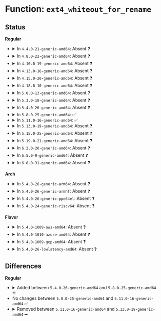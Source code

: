 # Function: <code>ext4_whiteout_for_rename</code>

## Status
<b>Regular</b>
<ul>
<li>
<details>
<summary>In <code>4.4.0-21-generic-amd64</code>: Absent ❓</summary>

```json
{
  "name": "ext4_whiteout_for_rename",
  "collision_type": "Unique Static",
  "inline_type": "Full",
  "funcs": [
    {
      "addr": 18446744071581628401,
      "name": "ext4_whiteout_for_rename",
      "external": false,
      "loc": "fs/ext4/namei.c:3432",
      "file": "fs/ext4/namei.c",
      "inline": "not declared, inlined",
      "caller_inline": [
        "fs/ext4/namei.c:ext4_rename"
      ],
      "caller_func": []
    }
  ],
  "symbols": []
}
```
</details>
</li>
<li>
<details>
<summary>In <code>4.8.0-22-generic-amd64</code>: Absent ❓</summary>

```json
{
  "name": "ext4_whiteout_for_rename",
  "collision_type": "Unique Static",
  "inline_type": "Full",
  "funcs": [
    {
      "addr": 18446744071581821086,
      "name": "ext4_whiteout_for_rename",
      "external": false,
      "loc": "fs/ext4/namei.c:3461",
      "file": "fs/ext4/namei.c",
      "inline": "not declared, inlined",
      "caller_inline": [
        "fs/ext4/namei.c:ext4_rename"
      ],
      "caller_func": []
    }
  ],
  "symbols": []
}
```
</details>
</li>
<li>
<details>
<summary>In <code>4.10.0-19-generic-amd64</code>: Absent ❓</summary>

```json
{
  "name": "ext4_whiteout_for_rename",
  "collision_type": "Unique Static",
  "inline_type": "Full",
  "funcs": [
    {
      "addr": 18446744071581910430,
      "name": "ext4_whiteout_for_rename",
      "external": false,
      "loc": "fs/ext4/namei.c:3463",
      "file": "fs/ext4/namei.c",
      "inline": "not declared, inlined",
      "caller_inline": [
        "fs/ext4/namei.c:ext4_rename"
      ],
      "caller_func": []
    }
  ],
  "symbols": []
}
```
</details>
</li>
<li>
<details>
<summary>In <code>4.13.0-16-generic-amd64</code>: Absent ❓</summary>

```json
{
  "name": "ext4_whiteout_for_rename",
  "collision_type": "Unique Static",
  "inline_type": "Full",
  "funcs": [
    {
      "addr": 18446744071582106288,
      "name": "ext4_whiteout_for_rename",
      "external": false,
      "loc": "fs/ext4/namei.c:3451",
      "file": "fs/ext4/namei.c",
      "inline": "not declared, inlined",
      "caller_inline": [
        "fs/ext4/namei.c:ext4_rename"
      ],
      "caller_func": []
    }
  ],
  "symbols": []
}
```
</details>
</li>
<li>
<details>
<summary>In <code>4.15.0-20-generic-amd64</code>: Absent ❓</summary>

```json
{
  "name": "ext4_whiteout_for_rename",
  "collision_type": "Unique Static",
  "inline_type": "Full",
  "funcs": [
    {
      "addr": 18446744071582255260,
      "name": "ext4_whiteout_for_rename",
      "external": false,
      "loc": "fs/ext4/namei.c:3447",
      "file": "fs/ext4/namei.c",
      "inline": "not declared, inlined",
      "caller_inline": [
        "fs/ext4/namei.c:ext4_rename"
      ],
      "caller_func": []
    }
  ],
  "symbols": []
}
```
</details>
</li>
<li>
<details>
<summary>In <code>4.18.0-10-generic-amd64</code>: Absent ❓</summary>

```json
{
  "name": "ext4_whiteout_for_rename",
  "collision_type": "Unique Static",
  "inline_type": "Full",
  "funcs": [
    {
      "addr": 18446744071582443600,
      "name": "ext4_whiteout_for_rename",
      "external": false,
      "loc": "fs/ext4/namei.c:3419",
      "file": "fs/ext4/namei.c",
      "inline": "not declared, inlined",
      "caller_inline": [
        "fs/ext4/namei.c:ext4_rename"
      ],
      "caller_func": []
    }
  ],
  "symbols": []
}
```
</details>
</li>
<li>
<details>
<summary>In <code>5.0.0-13-generic-amd64</code>: Absent ❓</summary>

```json
{
  "name": "ext4_whiteout_for_rename",
  "collision_type": "Unique Static",
  "inline_type": "Full",
  "funcs": [
    {
      "addr": 18446744071582543072,
      "name": "ext4_whiteout_for_rename",
      "external": false,
      "loc": "fs/ext4/namei.c:3422",
      "file": "fs/ext4/namei.c",
      "inline": "not declared, inlined",
      "caller_inline": [
        "fs/ext4/namei.c:ext4_rename"
      ],
      "caller_func": []
    }
  ],
  "symbols": []
}
```
</details>
</li>
<li>
<details>
<summary>In <code>5.3.0-18-generic-amd64</code>: Absent ❓</summary>

```json
{
  "name": "ext4_whiteout_for_rename",
  "collision_type": "Unique Static",
  "inline_type": "Full",
  "funcs": [
    {
      "addr": 18446744071582715073,
      "name": "ext4_whiteout_for_rename",
      "external": false,
      "loc": "fs/ext4/namei.c:3589",
      "file": "fs/ext4/namei.c",
      "inline": "not declared, inlined",
      "caller_inline": [
        "fs/ext4/namei.c:ext4_rename"
      ],
      "caller_func": []
    }
  ],
  "symbols": []
}
```
</details>
</li>
<li>
<details>
<summary>In <code>5.4.0-26-generic-amd64</code>: Absent ❓</summary>

```json
{
  "name": "ext4_whiteout_for_rename",
  "collision_type": "Unique Static",
  "inline_type": "Full",
  "funcs": [
    {
      "addr": 18446744071582817514,
      "name": "ext4_whiteout_for_rename",
      "external": false,
      "loc": "fs/ext4/namei.c:3600",
      "file": "fs/ext4/namei.c",
      "inline": "not declared, inlined",
      "caller_inline": [
        "fs/ext4/namei.c:ext4_rename"
      ],
      "caller_func": []
    }
  ],
  "symbols": []
}
```
</details>
</li>
<li>
<details>
<summary>In <code>5.8.0-25-generic-amd64</code>: ✅</summary>

```c
struct inode * ext4_whiteout_for_rename(struct ext4_renament * ent, int credits, handle_t * * h)
```

```json
{
  "name": "ext4_whiteout_for_rename",
  "collision_type": "Unique Static",
  "inline_type": "No",
  "funcs": [
    {
      "addr": 18446744071583103968,
      "name": "ext4_whiteout_for_rename",
      "external": false,
      "loc": "fs/ext4/namei.c:3639",
      "file": "fs/ext4/namei.c",
      "inline": "seen, unknown",
      "caller_inline": [],
      "caller_func": [
        "fs/ext4/namei.c:ext4_rename"
      ]
    }
  ],
  "symbols": [
    {
      "addr": 18446744071583103968,
      "name": "ext4_whiteout_for_rename",
      "section": ".text",
      "bind": "STB_LOCAL",
      "size": 286
    }
  ]
}
```
</details>
</li>
<li>
<details>
<summary>In <code>5.11.0-16-generic-amd64</code>: ✅</summary>

```c
struct inode * ext4_whiteout_for_rename(struct ext4_renament * ent, int credits, handle_t * * h)
```

```json
{
  "name": "ext4_whiteout_for_rename",
  "collision_type": "Unique Static",
  "inline_type": "No",
  "funcs": [
    {
      "addr": 18446744071583183472,
      "name": "ext4_whiteout_for_rename",
      "external": false,
      "loc": "fs/ext4/namei.c:3689",
      "file": "fs/ext4/namei.c",
      "inline": "seen, unknown",
      "caller_inline": [],
      "caller_func": [
        "fs/ext4/namei.c:ext4_rename"
      ]
    }
  ],
  "symbols": [
    {
      "addr": 18446744071583183472,
      "name": "ext4_whiteout_for_rename",
      "section": ".text",
      "bind": "STB_LOCAL",
      "size": 291
    }
  ]
}
```
</details>
</li>
<li>
<details>
<summary>In <code>5.13.0-19-generic-amd64</code>: Absent ❓</summary>

```json
{
  "name": "ext4_whiteout_for_rename",
  "collision_type": "Unique Static",
  "inline_type": "Full",
  "funcs": [
    {
      "addr": 0,
      "name": "ext4_whiteout_for_rename",
      "external": false,
      "loc": "fs/ext4/namei.c:3819",
      "file": "fs/ext4/namei.c",
      "inline": "not declared, inlined",
      "caller_inline": [
        "fs/ext4/namei.c:ext4_rename"
      ],
      "caller_func": []
    }
  ],
  "symbols": []
}
```
</details>
</li>
<li>
<details>
<summary>In <code>5.15.0-25-generic-amd64</code>: Absent ❓</summary>

```json
{
  "name": "ext4_whiteout_for_rename",
  "collision_type": "Unique Static",
  "inline_type": "Full",
  "funcs": [
    {
      "addr": 0,
      "name": "ext4_whiteout_for_rename",
      "external": false,
      "loc": "fs/ext4/namei.c:3649",
      "file": "fs/ext4/namei.c",
      "inline": "not declared, inlined",
      "caller_inline": [
        "fs/ext4/namei.c:ext4_rename"
      ],
      "caller_func": []
    }
  ],
  "symbols": []
}
```
</details>
</li>
<li>
<details>
<summary>In <code>5.19.0-21-generic-amd64</code>: Absent ❓</summary>

```json
{
  "name": "ext4_whiteout_for_rename",
  "collision_type": "Unique Static",
  "inline_type": "Full",
  "funcs": [
    {
      "addr": 0,
      "name": "ext4_whiteout_for_rename",
      "external": false,
      "loc": "fs/ext4/namei.c:3706",
      "file": "fs/ext4/namei.c",
      "inline": "not declared, inlined",
      "caller_inline": [
        "fs/ext4/namei.c:ext4_rename"
      ],
      "caller_func": []
    }
  ],
  "symbols": []
}
```
</details>
</li>
<li>
<details>
<summary>In <code>6.2.0-20-generic-amd64</code>: Absent ❓</summary>

```json
{
  "name": "ext4_whiteout_for_rename",
  "collision_type": "Unique Static",
  "inline_type": "Full",
  "funcs": [
    {
      "addr": 0,
      "name": "ext4_whiteout_for_rename",
      "external": false,
      "loc": "fs/ext4/namei.c:3723",
      "file": "fs/ext4/namei.c",
      "inline": "not declared, inlined",
      "caller_inline": [
        "fs/ext4/namei.c:ext4_rename"
      ],
      "caller_func": []
    }
  ],
  "symbols": []
}
```
</details>
</li>
<li>
<details>
<summary>In <code>6.5.0-9-generic-amd64</code>: Absent ❓</summary>

```json
{
  "name": "ext4_whiteout_for_rename",
  "collision_type": "Unique Static",
  "inline_type": "Full",
  "funcs": [
    {
      "addr": 0,
      "name": "ext4_whiteout_for_rename",
      "external": false,
      "loc": "fs/ext4/namei.c:3746",
      "file": "fs/ext4/namei.c",
      "inline": "not declared, inlined",
      "caller_inline": [
        "fs/ext4/namei.c:ext4_rename"
      ],
      "caller_func": []
    }
  ],
  "symbols": []
}
```
</details>
</li>
<li>
<details>
<summary>In <code>6.8.0-31-generic-amd64</code>: Absent ❓</summary>

```json
{
  "name": "ext4_whiteout_for_rename",
  "collision_type": "Unique Static",
  "inline_type": "Full",
  "funcs": [
    {
      "addr": 0,
      "name": "ext4_whiteout_for_rename",
      "external": false,
      "loc": "fs/ext4/namei.c:3754",
      "file": "fs/ext4/namei.c",
      "inline": "not declared, inlined",
      "caller_inline": [
        "fs/ext4/namei.c:ext4_rename"
      ],
      "caller_func": []
    }
  ],
  "symbols": []
}
```
</details>
</li>
</ul>
<b>Arch</b>
<ul>
<li>
<details>
<summary>In <code>5.4.0-26-generic-arm64</code>: Absent ❓</summary>

```json
{
  "name": "ext4_whiteout_for_rename",
  "collision_type": "Unique Static",
  "inline_type": "Full",
  "funcs": [
    {
      "addr": 18446603336494487696,
      "name": "ext4_whiteout_for_rename",
      "external": false,
      "loc": "fs/ext4/namei.c:3600",
      "file": "fs/ext4/namei.c",
      "inline": "not declared, inlined",
      "caller_inline": [
        "fs/ext4/namei.c:ext4_rename"
      ],
      "caller_func": []
    }
  ],
  "symbols": []
}
```
</details>
</li>
<li>
<details>
<summary>In <code>5.4.0-26-generic-armhf</code>: Absent ❓</summary>

```json
{
  "name": "ext4_whiteout_for_rename",
  "collision_type": "Unique Static",
  "inline_type": "Full",
  "funcs": [
    {
      "addr": 3227925032,
      "name": "ext4_whiteout_for_rename",
      "external": false,
      "loc": "fs/ext4/namei.c:3600",
      "file": "fs/ext4/namei.c",
      "inline": "not declared, inlined",
      "caller_inline": [
        "fs/ext4/namei.c:ext4_rename"
      ],
      "caller_func": []
    }
  ],
  "symbols": []
}
```
</details>
</li>
<li>
<details>
<summary>In <code>5.4.0-26-generic-ppc64el</code>: Absent ❓</summary>

```json
{
  "name": "ext4_whiteout_for_rename",
  "collision_type": "Unique Static",
  "inline_type": "Full",
  "funcs": [
    {
      "addr": 13835058055288251300,
      "name": "ext4_whiteout_for_rename",
      "external": false,
      "loc": "fs/ext4/namei.c:3600",
      "file": "fs/ext4/namei.c",
      "inline": "not declared, inlined",
      "caller_inline": [
        "fs/ext4/namei.c:ext4_rename"
      ],
      "caller_func": []
    }
  ],
  "symbols": []
}
```
</details>
</li>
<li>
<details>
<summary>In <code>5.4.0-24-generic-riscv64</code>: Absent ❓</summary>

```json
{
  "name": "ext4_whiteout_for_rename",
  "collision_type": "Unique Static",
  "inline_type": "Full",
  "funcs": [
    {
      "addr": 18446743936273889292,
      "name": "ext4_whiteout_for_rename",
      "external": false,
      "loc": "fs/ext4/namei.c:3600",
      "file": "fs/ext4/namei.c",
      "inline": "not declared, inlined",
      "caller_inline": [
        "fs/ext4/namei.c:ext4_rename"
      ],
      "caller_func": []
    }
  ],
  "symbols": []
}
```
</details>
</li>
</ul>
<b>Flavor</b>
<ul>
<li>
<details>
<summary>In <code>5.4.0-1009-aws-amd64</code>: Absent ❓</summary>

```json
{
  "name": "ext4_whiteout_for_rename",
  "collision_type": "Unique Static",
  "inline_type": "Full",
  "funcs": [
    {
      "addr": 18446744071582786250,
      "name": "ext4_whiteout_for_rename",
      "external": false,
      "loc": "fs/ext4/namei.c:3600",
      "file": "fs/ext4/namei.c",
      "inline": "not declared, inlined",
      "caller_inline": [
        "fs/ext4/namei.c:ext4_rename"
      ],
      "caller_func": []
    }
  ],
  "symbols": []
}
```
</details>
</li>
<li>
<details>
<summary>In <code>5.4.0-1010-azure-amd64</code>: Absent ❓</summary>

```json
{
  "name": "ext4_whiteout_for_rename",
  "collision_type": "Unique Static",
  "inline_type": "Full",
  "funcs": [
    {
      "addr": 18446744071582723418,
      "name": "ext4_whiteout_for_rename",
      "external": false,
      "loc": "fs/ext4/namei.c:3600",
      "file": "fs/ext4/namei.c",
      "inline": "not declared, inlined",
      "caller_inline": [
        "fs/ext4/namei.c:ext4_rename"
      ],
      "caller_func": []
    }
  ],
  "symbols": []
}
```
</details>
</li>
<li>
<details>
<summary>In <code>5.4.0-1009-gcp-amd64</code>: Absent ❓</summary>

```json
{
  "name": "ext4_whiteout_for_rename",
  "collision_type": "Unique Static",
  "inline_type": "Full",
  "funcs": [
    {
      "addr": 18446744071582775162,
      "name": "ext4_whiteout_for_rename",
      "external": false,
      "loc": "fs/ext4/namei.c:3600",
      "file": "fs/ext4/namei.c",
      "inline": "not declared, inlined",
      "caller_inline": [
        "fs/ext4/namei.c:ext4_rename"
      ],
      "caller_func": []
    }
  ],
  "symbols": []
}
```
</details>
</li>
<li>
<details>
<summary>In <code>5.4.0-26-lowlatency-amd64</code>: Absent ❓</summary>

```json
{
  "name": "ext4_whiteout_for_rename",
  "collision_type": "Unique Static",
  "inline_type": "Full",
  "funcs": [
    {
      "addr": 18446744071582861402,
      "name": "ext4_whiteout_for_rename",
      "external": false,
      "loc": "fs/ext4/namei.c:3600",
      "file": "fs/ext4/namei.c",
      "inline": "not declared, inlined",
      "caller_inline": [
        "fs/ext4/namei.c:ext4_rename"
      ],
      "caller_func": []
    }
  ],
  "symbols": []
}
```
</details>
</li>
</ul>

## Differences
<b>Regular</b>
<ul>
<li>
<details>
<summary>Added between <code>5.4.0-26-generic-amd64</code> and <code>5.8.0-25-generic-amd64</code> ➕</summary>

```c
struct inode * ext4_whiteout_for_rename(struct ext4_renament * ent, int credits, handle_t * * h)
```
</details>
</li>
<li>
No changes between <code>5.8.0-25-generic-amd64</code> and <code>5.11.0-16-generic-amd64</code> ✅
</li>
<li>
<details>
<summary>Removed between <code>5.11.0-16-generic-amd64</code> and <code>5.13.0-19-generic-amd64</code> ➖</summary>

```c
struct inode * ext4_whiteout_for_rename(struct ext4_renament * ent, int credits, handle_t * * h)
```
</details>
</li>
</ul>
